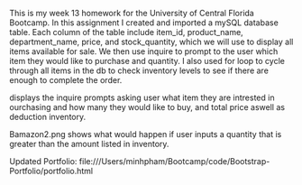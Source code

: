 This is my week 13 homework for the University of Central Florida Bootcamp. In this assignment I created and imported a mySQL database table. Each column of the table include item_id, product_name, department_name, price, and stock_quantity, which we will use to display all items available for sale. We then use inquire to prompt to the user which item they would like to purchase and quantity. I also used for loop to cycle through all items in the db to check inventory levels to see if there are enough to complete the order. 

displays the inquire prompts asking user what item they are intrested in ourchasing and how many they would like to buy, and total price aswell as deduction inventory.

Bamazon2.png shows what would happen if user inputs a quantity that is greater than the amount listed in inventory. 

Updated Portfolio: file:///Users/minhpham/Bootcamp/code/Bootstrap-Portfolio/portfolio.html
